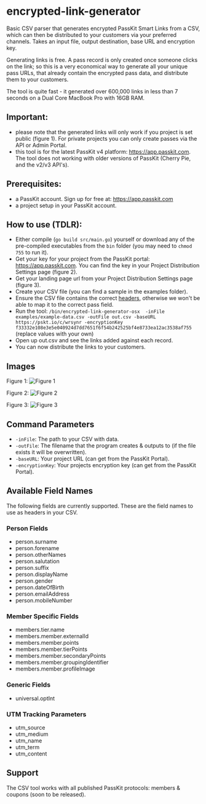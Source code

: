 # encrypted-link-generator
Basic CSV parser that generates encrypted PassKit Smart Links from a CSV, which can then be distributed to your customers via your preferred channels. Takes an input file, output destination, base URL and encryption key.

Generating links is free. A pass record is only created once someone clicks on the link; so this is a very
economical way to generate all your unique pass URLs, that already contain the encrypted pass data, and distribute them to your customers.

The tool is quite fast - it generated over 600,000 links in less than 7 seconds on a Dual Core MacBook Pro with 16GB RAM.

## Important: 
* please note that the generated links will only work if you project is set public (figure 1). For private projects you can only create passes via the API or Admin Portal.
* this tool is for the latest PassKit v4 platform: https://app.passkit.com. The tool does not working with older versions of PassKit (Cherry Pie, and the v2/v3 API's).

## Prerequisites:
* a PassKit account. Sign up for free at: https://app.passkit.com
* a project setup in your PassKit account.

## How to use (TDLR):
* Either compile (`go build src/main.go`) yourself or download any of the pre-compiled executables from the `bin` folder (you may need to `chmod 755` to run it).
* Get your key for your project from the PassKit portal: https://app.passkit.com. You can find the key in your Project Distribution Settings page (figure 2).
* Get your landing page url from your Project Distribution Settings page (figure 3).
* Create your CSV file (you can find a sample in the examples folder).
* Ensure the CSV file contains the correct [headers](#usable-field-names), otherwise we won't be able to map it to the correct pass field.
* Run the tool: `/bin/encrypted-link-generator-osx  -inFile examples/example-data.csv -outFile out.csv -baseURL https://pskt.io/c/wrsynr -encryptionKey f33332e108e3e5e040924d7dd7651f6f54b242525bf4e8733ea12ac3538af755` (replace values with your own)
* Open up out.csv and see the links added against each record.
* You can now distribute the links to your customers. 

## Images
Figure 1:
![Figure 1](https://passkit.com/images/github/passkit-public-setting.png "PassKit Project Settings")

Figure 2:
![Figure 2](https://passkit.com/images/github/passkit-key.png "PassKit Distribution Settings - Project Key")

Figure 3:
![Figure 3](https://passkit.com/images/github/passkit-project-url.png "PassKit Distribution Settings - Project URL")


## Command Parameters
* `-inFile`: The path to your CSV with data.
* `-outFile`: The filename that the program creates & outputs to (if the file exists it will be overwritten).
* `-baseURL`: Your project URL (can get from the PassKit Portal).
* `-encryptionKey`: Your projects encryption key (can get from the PassKit Portal).

## Available Field Names
The following fields are currently supported. These are the field names to use as headers in your CSV.

### Person Fields
* person.surname
* person.forename
* person.otherNames
* person.salutation
* person.suffix
* person.displayName
* person.gender
* person.dateOfBirth
* person.emailAddress
* person.mobileNumber

### Member Specific Fields
* members.tier.name
* members.member.externalId
* members.member.points
* members.member.tierPoints
* members.member.secondaryPoints
* members.member.groupingIdentifier
* members.member.profileImage

### Generic Fields
* universal.optInt

### UTM Tracking Parameters
* utm_source
* utm_medium
* utm_name
* utm_term
* utm_content

## Support
The CSV tool works with all published PassKit protocols: members & coupons (soon to be released). 
